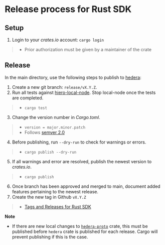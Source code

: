 # Release process for Rust SDK

## Setup
1. Login to your *crates.io* account: `cargo login`
>- Prior authorization must be given by a maintainer of the crate

## Release

In the main directory, use the following steps to publish to [hedera](https://crates.io/crates/hedera): 

1. Create a new git branch: `release/vX.Y.Z`.
2. Run all tests against [hiero-local-node](https://github.com/hiero-ledger/hiero-local-node). Stop local-node once the tests are completed.
>- `cargo test`
3. Change the version number in *Cargo.toml*.
>- `version = major.minor.patch`
>- Follows [semver 2.0](https://semver.org/spec/v2.0.0.html)
4. Before publishing, run `--dry-run` to check for warnings or errors.
>- `cargo publish --dry-run`
5. If all warnings and error are resolved, publish the newest version to *crates.io*.
>- `cargo publish`
6. Once branch has been approved and merged to main, document added features pertaining to the newest release.
7. Create the new tag in Github `vX.Y.Z`
>- [Tags and Releases for Rust SDK](https://github.com/hiero-ledger/hiero-sdk-rust/releases)

**Note** 
- If there are new local changes to [`hedera-proto`](https://crates.io/crates/hedera-proto) crate, this must be published before `hedera` crate is published for each release. 
Cargo will prevent publishing if this is the case.